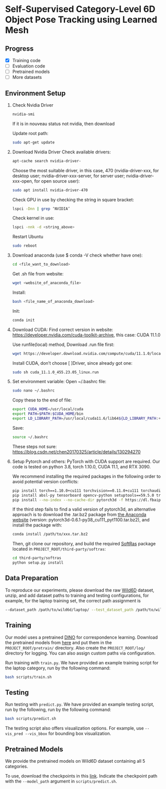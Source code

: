 # Self-Supervised Category-Level 6D Object Pose Tracking using Learned Mesh

## Progress

- [x] Training code
- [ ] Evaluation code
- [ ] Pretrained models
- [ ] More datasets

## Environment Setup

1. Check Nvidia Driver
   ```sh
   nvidia-smi
   ```
   If it is in nouveau status not nvidia, then download

   Update root path:
   ```sh
   sudo apt-get update
   ```
   
2. Download Nvidia Driver
   Check available drivers:
   ```sh
   apt-cache search nvidia-driver-
   ```
   
   Choose the most suitable driver, in this case, 470 (nvidia-driver-xxx, for desktop user; nvidia-driver-xxx-server, for server user; nvidia-driver-xxx-open, for open source user):
   ```sh
   sudo apt install nvidia-driver-470
   ```

   Check GPU in use by checking the string in square bracket:
   ```sh
   lspci -Dnn | grep ‘NVIDIA’
   ```

   Check kernel in use:
   ```sh
   lspci -nnk -d <string_above>
   ```

   Restart Ubuntu
   ```sh
   sudo reboot
   ```
   
3. Download anaconda (use $ conda -V check whether have one):
   ```sh
   cd <file_want_to_download>
   ```

   Get .sh file from website:
   ```sh
   wget <website_of_anaconda_file>
   ```

   Install:
   ```sh
   bash <file_name_of_anaconda_download>
   ```

   Init:
   ```sh
   conda init
   ```
   
4. Download CUDA:
   Find correct version in website: https://developer.nvidia.com/cuda-toolkit-archive, this case: CUDA 11.1.0

   Use runfile(local) method, Download .run file first:
   ```sh
   wget https://developer.download.nvidia.com/compute/cuda/11.1.0/local_installers/cuda_11.1.0_455.23.05_linux.run
   ```

   Install CUDA, don’t choose [ ]Driver, since already got one:
   ```sh
   sudo sh cuda_11.1.0_455.23.05_linux.run
   ```
   
5. Set environment variable:
   Open ~/.bashrc file:
   ```sh
   sudo nano ~/.bashrc
   ```
   Copy these to the end of file:
   ```sh
   export CUDA_HOME=/usr/local/cuda
   export PATH=$PATH:$CUDA_HOME/bin
   export LD_LIBRARY_PATH=/usr/local/cuda11.6/lib64${LD_LIBRARY_PATH:+:${LD_LIBRARY_PATH}}
   ```

   Save:
   ```sh
   source ~/.bashrc
   ```
   These steps not sure: https://blog.csdn.net/chen20170325/article/details/130294270

6. Setup Pytorch and others:
   PyTorch with CUDA support are required. Our code is tested on python 3.8, torch 1.10.0, CUDA 11.1, and RTX 3090.

   We recommend installing the required packages in the following order to avoid potential version conflicts:
   ```sh
   pip install torch==1.10.0+cu111 torchvision==0.11.0+cu111 torchaudio==0.10.0 -f https://download.pytorch.org/whl/torch_stable.html
   pip install absl-py tensorboard opencv-python setuptools==59.5.0 trimesh kornia fvcore iopath matplotlib wandb scikit-learn scipy
   pip install --no-index --no-cache-dir pytorch3d -f https://dl.fbaipublicfiles.com/pytorch3d/packaging/wheels/py38_cu111_pyt1100/download.html
   ```

   If the third step fails to find a valid version of pytorch3d, an alternative approach is to download the .tar.bz2 package from [the Anaconda website](https://anaconda.org/pytorch3d/pytorch3d/files?sort=length&sort_order=desc&page=1) (version: pytorch3d-0.6.1-py38_cu111_pyt1100.tar.bz2), and install the package with:
   ```sh
   conda install /path/to/xxx.tar.bz2
   ```
   Then, git clone our repository, and build the required [SoftRas](https://github.com/ShichenLiu/SoftRas) package located in ```PROJECT_ROOT/third-party/softras```:
   ```sh
   cd third-party/softras
   python setup.py install
   ```

## Data Preparation

To reproduce our experiments, please download the raw [Wild6D](https://github.com/OasisYang/Wild6D) dataset, unzip, and add dataset paths to training and testing configurations, for example, for the laptop training set, the correct path assignment is 
```sh
--dataset_path /path/to/wild6d/laptop/ --test_dataset_path /path/to/wild6d/test_set/laptop/
```

## Training
Our model uses a pretrained [DINO](https://github.com/facebookresearch/dino) for correspondence learning. Download the pretrained models from [here](https://drive.google.com/drive/folders/1MOeWKoHoBK9GH6jJ-BZPvD9rj9xQdWux?usp=share_link) and put them in the `PROJECT_ROOT/pretrain/` directory. Also create the ```PROJECT_ROOT/log/``` directory for logging. You can also assign custom paths via configuration.

Run training with ```train.py```. We have provided an example training script for the laptop category, run by the following command:
```sh
bash scripts/train.sh
```

## Testing
Run testing with ```predict.py```. We have provided an example testing script, run by the following, run by the following command:
```sh
bash scripts/predict.sh
```
The testing script also offers visualization options. For example, use ```--vis_pred --vis_bbox``` for bounding box visualization.

## Pretrained Models

We provide the pretrained models on Wild6D dataset containing all 5 categories. 

To use, download the checkpoints in this [link](https://drive.google.com/drive/folders/1m9JwibSun0GTHRcfHoVLBLmPc3DWqy0Q?usp=share_link). Indicate the checkpoint path with the ```--model_path``` argument in ```scripts/predict.sh```. 



